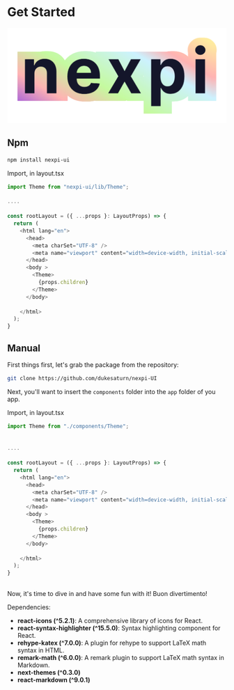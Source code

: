 
# Get Started

![nexpi](assets/nexpi.png)

## Npm


```bash
npm install nexpi-ui
```

Import, in layout.tsx

```javascript
import Theme from "nexpi-ui/lib/Theme";

....

const rootLayout = ({ ...props }: LayoutProps) => {
  return (
    <html lang="en">
      <head>
        <meta charSet="UTF-8" />
        <meta name="viewport" content="width=device-width, initial-scale=1.0" />
      </head>
      <body >
        <Theme>
          {props.children}
        </Theme>
      </body>

    </html>
  );
}
 ```
 
 ## Manual


First things first, let's grab the package from the repository:

```bash
git clone https://github.com/dukesaturn/nexpi-UI
```

Next, you'll want to insert the `components` folder into the `app` folder of you app.

Import, in layout.tsx

```javascript
import Theme from "./components/Theme";


....

const rootLayout = ({ ...props }: LayoutProps) => {
  return (
    <html lang="en">
      <head>
        <meta charSet="UTF-8" />
        <meta name="viewport" content="width=device-width, initial-scale=1.0" />
      </head>
      <body >
        <Theme>
          {props.children}
        </Theme>
      </body>

    </html>
  );
}
 
```

Now, it's time to dive in and have some fun with it!
Buon divertimento! 

Dependencies:

  - **react-icons (^5.2.1)**: A comprehensive library of icons for React.
  - **react-syntax-highlighter (^15.5.0)**: Syntax highlighting component for React.
  - **rehype-katex (^7.0.0)**: A plugin for rehype to support LaTeX math syntax in HTML.
  - **remark-math (^6.0.0)**: A remark plugin to support LaTeX math syntax in Markdown.
  - **next-themes (^0.3.0)**
  - **react-markdown (^9.0.1)**





